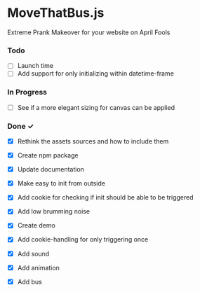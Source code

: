 # MoveThatBus.js

Extreme Prank Makeover for your website on April Fools

### Todo

- [ ] Launch time  
- [ ] Add support for only initializing within datetime-frame  

### In Progress

- [ ] See if a more elegant sizing for canvas can be applied  

### Done ✓

- [x] Rethink the assets sources and how to include them  
- [x] Create npm package  
- [x] Update documentation  
- [x] Make easy to init from outside  
- [x] Add cookie for checking if init should be able to be triggered  
- [x] Add low brumming noise  
- [x] Create demo  
- [x] Add cookie-handling for only triggering once  
- [x] Add sound  
- [x] Add animation  
- [x] Add bus  

